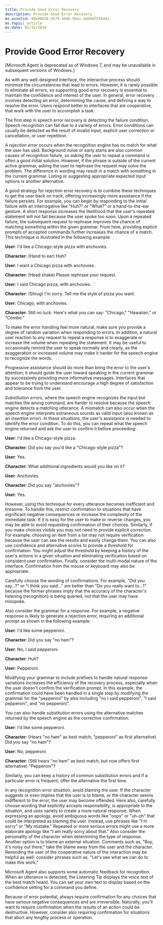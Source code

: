 ```yaml
---
title: Provide Good Error Recovery
description: Provide Good Error Recovery
ms.assetid: 48e00638-9274-49db-93ec-ed444f526441
ms.topic: article
ms.date: 05/31/2018
---
```


# Provide Good Error Recovery

\[Microsoft Agent is deprecated as of Windows 7, and may be unavailable in subsequent versions of Windows.\]

As with any well-designed interface, the interactive process should minimize the circumstances that lead to errors. However, it is rarely possible to eliminate all errors, so supporting good error recovery is essential to maintain the confidence and interest of the user. In general, error recovery involves detecting an error, determining the cause, and defining a way to resolve the error. Users respond better to interfaces that are cooperative, that work with the user to accomplish a task.

The first step in speech error recovery is detecting the failure condition. Speech recognition can fail due to a variety of errors. Error conditions can usually be detected as the result of invalid input, explicit user correction or cancellation, or user repetition.

A *rejection error* occurs when the recognition engine has no match for what the user has said. Background noise or early starts are also common causes of recognition failure, so asking the user to repeat a command is often a good initial solution. However, if the phrase is outside of the current active grammar, asking the user to rephrase the request may solve the problem. The difference in wording may result in a match with something in the current grammar. Listing or suggesting appropriate expected input options is another alternative.

A good strategy for rejection error recovery is to combine these techniques to get the user back on track, offering increasingly more assistance if the failure persists. For example, you can begin by responding to the initial failure with an interrogative like "Huh?" or "What?" or a hand-to-the-ear gesture. A short response increases the likelihood that the user's repeated statement will not fail because the user spoke too soon. Upon a repeated failure, the subsequent request to rephrase improves the chance of matching something within the given grammar. From here, providing explicit prompts of accepted commands further increases the chance of a match. This technique is illustrated in the following example:

**User**: I'd like a Chicago-style pizza with anchovies.

**Character**: (Hand to ear) Huh?

**User**: I want a Chicago pizza with anchovies.

**Character**: (Head shake) Please rephrase your request.

**User**: I said Chicago pizza, with anchovies.

**Character**: (Shrug) I'm sorry. Tell me the style of pizza you want.

**User**: Chicago, with anchovies.

**Character**: Still no luck. Here's what you can say: "Chicago," "Hawaiian," or "Combo."

To make the error handling feel more natural, make sure you provide a degree of random variation when responding to errors. In addition, a natural user reaction to any request to repeat a response is to exaggerate or increase the volume when repeating the statement. It may be useful to occasionally remind the user to speak normally and clearly, as the exaggeration or increased volume may make it harder for the speech engine to recognize the words.

Progressive assistance should do more than bring the error to the user's attention; it should guide the user toward speaking in the current grammar by successively providing more informative messages. Interfaces that appear to be trying to understand encourage a high degree of satisfaction and tolerance from the user.

*Substitution errors*, where the speech engine recognizes the input but matches the wrong command, are harder to resolve because the speech engine detects a matching utterance. A mismatch can also occur when the speech engine interprets extraneous sounds as valid input (also known as an *insertion error*). In these situations, the user's assistance is needed to identify the error condition. To do this, you can repeat what the speech engine returned and ask the user to confirm it before proceeding:

**User**: I'd like a Chicago-style pizza.

**Character**: Did you say you'd like a "Chicago-style pizza"?

**User**: Yes.

**Character**: What additional ingredients would you like on it?

**User**: Anchovies.

**Character**: Did you say "anchovies"?

**User**: Yes.

However, using this technique for every utterance becomes inefficient and tiresome. To handle this, restrict confirmation to situations that have significant negative consequences or increase the complexity of the immediate task. If it is easy for the user to make or reverse changes, you may be able to avoid requesting confirmation of their choices. Similarly, if you make choices visible you may not need to provide explicit correction. For example, choosing an item from a list may not require verification because the user can see the results and easily change them. You can also use confidence and alternative scores to provide a threshold for confirmation. You might adjust the threshold by keeping a history of the user's actions in a given situation and eliminating verification based on consistent user confirmation. Finally, consider the multi-modal nature of the interface. Confirmation from the mouse or keyboard may also be appropriate.

Carefully choose the wording of confirmations. For example, "Did you say…?" or "I think you said..." are better than "Do you really want to…?" because the former phrases imply that the accuracy of the character's listening (recognition) is being queried, not that the user may have misspoke.

Also consider the grammar for a response. For example, a negative response is likely to generate a rejection error, requiring an additional prompt as shown in the following example:

**User**: I'd like some pepperoni.

**Character**: Did you say "no ham"?

**User**: No, I said pepperoni.

**Character**: Huh?

**User**: Pepperoni.

Modifying your grammar to include prefixes to handle natural response variations increases the efficiency of the recovery process, especially when the user doesn't confirm the verification prompt. In this example, the confirmation could have been handled in a single step by modifying the grammar for the "pepperoni" by also including "no I said pepperoni", "I said pepperoni", and "no pepperoni".

You can also handle substitution errors using the alternative matches returned by the speech engine as the corrective confirmation:

**User**: I'd like some pepperoni.

**Character**: (Hears "no ham" as best match, "pepperoni" as first alternative) Did you say "no ham"?

**User**: No, pepperoni.

**Character**: (Still hears "no ham" as best match, but now offers first alternative) "Pepperoni"?

Similarly, you can keep a history of common substitution errors and if a particular error is frequent, offer the alternative the first time.

In any recognition error situation, avoid blaming the user. If the character suggests or even implies that the user is to blame, or the character seems indifferent to the error, the user may become offended. Here also, carefully choose wording that explicitly accepts responsibility, is appropriate to the situation, and uses variety to create a more natural response. When expressing an apology, avoid ambiguous words like "oops" or "uh-oh" that could be interpreted as blaming the user. Instead, use phrases like "I'm sorry" or "My mistake." Repeated or more serious errors might use a more elaborate apology like "I am really sorry about that." Also consider the personality of the character when determining the type of response. Another option is to blame an external situation. Comments such as, "Boy, it's noisy out there," take the blame away from the user and the character. Reminding the user of the cooperative nature of the interaction may be helpful as well: consider phrases such as, "Let's see what we can do to make this work."

Microsoft Agent also supports some automatic feedback for recognition. When an utterance is detected, the Listening Tip displays the voice text of the best match heard. You can set your own text to display based on the confidence setting for a command you define.

Because of error potential, always require confirmation for any choices that have serious negative consequences and are irreversible. Naturally, you'll want to require confirmation when the results of an action could be destructive. However, consider also requiring confirmation for situations that abort any lengthy process or operation.

 

 




